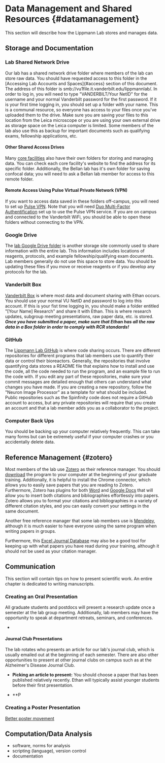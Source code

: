 # Data Management and Shared Resources {#datamanagement}
This section will describe how the Lippmann Lab stores and manages data. 

## Storage and Documentation 
### Lab Shared Network Drive
Our lab has a shared network drive folder where members of the lab can store raw data. You should have requested access to this folder in the [Accessing Lab Accounts and Spaces]{#access} section of this document. The address of this folder is smb://vu1file.it.vanderbilt.edu/lippmannlab/. In order to log in, you will need to type "VANDERBILT/Your NetID" for the username and your normal Vanderbilt password for the first password. If it is your first time logging in, you should set up a folder with your name. This is a communal resource, so everyone has access to your files once you've uploaded them to the drive. Make sure you are saving your files to this location from the Leica microscope or you are using your own external drive as storage space on the Leica computer is limited. Some members of the lab also use this as backup for important documents such as qualifying exams, fellowship applications, etc. 

#### Other Shared Access Drives
Many [core facilities](#corefacilities) also have their own folders for storing and managing data. You can check each core facility's website to find the address for its specific folder. Additionally, the Bellan lab has it's own folder for saving confocal data; you will need to ask a Bellan lab member for access to this remote folder. 

#### Remote Access Using Pulse Virtual Private Network (VPN)
If you want to access data saved in these folders off-campus, you will need to set up [Pulse VPN](https://it.vanderbilt.edu/services/catalog/end-point_computing/network_access/remote-access/index.php). Note that you will need [Duo Multi-Factor Authentification](#duo) set up to use the Pulse VPN service. If you are on campus and connected to the Vanderbilt WiFi, you should be able to open these folders without connecting to the VPN. 

### Google Drive 
The [lab Google Drive folder](https://drive.google.com/drive/folders/0Bwvn9S-4oeMmeHhzUS1nM0FNak0?usp=sharing) is another storage site commonly used to share information with the entire lab. This information includes locations of reagents, protocols, and example fellowship/qualifying exam documents. Lab members generally do not use this space to store data. You should be updating these files if you move or receive reagents or if you develop any protocols for the lab. 

### Vanderbilt Box
[Vanderbilt Box](https://vanderbilt.account.box.com/login) is where most data and document sharing with Ethan occurs. You should use your normal VU NetID and password to log into this account. If this is your fist time logging in, you should make a folder entitled "[Your Name] Research" and share it with Ethan. This is where research updates, subgroup meeting presentations, raw paper data, etc. is stored. ***Once you have submitted a paper, make sure that Ethan has all the raw data in a Box folder in order to comply with RCR standards!***

### GitHub 
The [Lippmann Lab GitHub](https://github.com/lippmannlab) is where code sharing occurs. There are different repositories for different programs that lab members use to quantify their data or control their bioreactors. Generally, the repositories that involve quantifying data stores a README file that explains how to install and use the code, all the code needed to run the program, and an example file to run the code with. If you edit any part of these repositories, make sure your commit messages are detailed enough that others can understand what changes you have made. If you are creating a new repository, follow the "Neuron Image Processor" as a template for what should be included. Public repositories such as the Spinfinity code does not require a GitHub account to access, but any private repositories will require that you create an account and that a lab member adds you as a collaborator to the project. 

### Computer Back Ups
You should be backing up your computer relatively frequently. This can take many forms but can be extremely useful if your computer crashes or you accidentally delete data. 

## Reference Management {#zotero}
Most members of the lab use [Zotero](https://www.zotero.org/) as their reference manager. You should [download](https://www.zotero.org/download/) the program to your computer at the beginning of your graduate training. Additionally, it is helpful to install the Chrome connector, which allows you to easily save papers that you are reading to Zotero. Furthermore, Zotero has plugins for both [Word](https://www.zotero.org/support/word_processor_plugin_usage) and [Google Docs](https://www.zotero.org/support/google_docs) that will allow you to insert both citations and bibliographies effortlessly into papers. Zotero allows you to format your citations and bibliographies in a variety of different citation styles, and you can easily convert your settings in the same document. 

Another free reference manager that some lab members use is [Mendeley](https://www.mendeley.com/download-desktop-new/), although it is much easier to have everyone using the same program when writing papers in groups. 

Furthermore, this [Excel Journal Database](https://www.youtube.com/watch?v=Y40Wy1guAiQ) may also be a good tool for keeping up with what papers you have read during your training, although it should not be used as your citation manager. 

## Communication 
This section will contain tips on how to present scientific work. An entire chapter is dedicated to writing manuscripts. 

### Creating an Oral Presentation 
All graduate students and postdocs will present a research update once a semester at the lab group meeting. Additionally, lab members may have the opportunity to speak at department retreats, seminars, and conferences. 

- 

#### Journal Club Presentations
The lab rotates who presents an article for our lab's journal club, which is usually emailed out at the beginning of each semester. There are also other opportunities to present at other journal clubs on campus such as at the Alzheimer's Disease Journal Club.

- **Picking an article to present:** You should choose a paper that has been published relatively recently. Ethan will typically assist younger students before their first presentation. 

- **P

### Creating a Poster Presentation 

[Better poster movement](https://www.insidehighered.com/news/2019/06/24/theres-movement-better-scientific-posters-are-they-really-better)

## Computation/Data Analysis
- software, norms for analysis
- scripting (language), version control 
- documentation 
